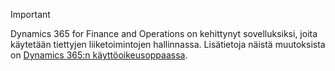 > [!IMPORTANT]
> Dynamics 365 for Finance and Operations on kehittynyt sovelluksiksi, joita käytetään tiettyjen liiketoimintojen hallinnassa. Lisätietoja näistä muutoksista on [Dynamics 365:n käyttöoikeusoppaassa](https://go.microsoft.com/fwlink/?LinkId=866544).
 
